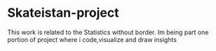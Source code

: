 # Skateistan-project
This work is related to the Statistics without border. Im being part one portion of project where i code,visualize and draw insights
